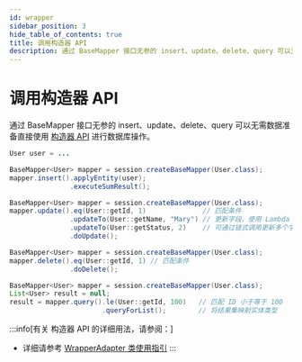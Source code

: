 ```yaml
---
id: wrapper
sidebar_position: 3
hide_table_of_contents: true
title: 调用构造器 API
description: 通过 BaseMapper 接口无参的 insert、update、delete、query 可以无需数据准备直接使用 构造器 API 进行数据库操作。
---
```


# 调用构造器 API

通过 BaseMapper 接口无参的 insert、update、delete、query 可以无需数据准备直接使用 [构造器 API](../wrapper/about#principle) 进行数据库操作。

```java title='示例：新增'
User user = ...

BaseMapper<User> mapper = session.createBaseMapper(User.class);
mapper.insert().applyEntity(user);
               .executeSumResult();
```

```java title='示例：修改'
BaseMapper<User> mapper = session.createBaseMapper(User.class);
mapper.update().eq(User::getId, 1)              // 匹配条件
               .updateTo(User::getName, "Mary") // 更新字段，使用 Lambda
               .updateTo(User::getStatus, 2)    // 可通过链式调用更新多个字段
               .doUpdate();
```

```java title='示例：删除'
BaseMapper<User> mapper = session.createBaseMapper(User.class);
mapper.delete().eq(User::getId, 1) // 匹配条件
               .doDelete();
```

```java title='示例：查询'
BaseMapper<User> mapper = session.createBaseMapper(User.class);
List<User> result = null;
result = mapper.query().le(User::getId, 100)   // 匹配 ID 小于等于 100
                       .queryForList();        // 将结果集映射实体类型
```

:::info[有关 构造器 API 的详细用法，请参阅：]
- 详细请参考 [WrapperAdapter 类使用指引](../wrapper/about#guide)
:::
